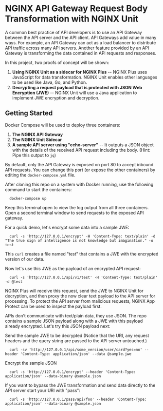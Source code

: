 # NGINX API Gateway Request Body Transformation with NGINX Unit

A common best practice of API developers is to use an API Gateway between the API server and the API client.  API Gateways add value in many ways.  For example, an API Gateway can act as a load balancer to distribute API traffic across many API servers.  Another feature provided by an API Gateway is transforming the data contained in API requests and responses.

In this project, two proofs of concept will be shown:

1.   **Using NGINX Unit as a sidecar for NGINX Plus** -- NGINX Plus uses JavaScript for data transformation.  NGINX Unit enables other languages to be used like Java, Go, and Python.
2.   **Decrypting a request payload that is protected with JSON Web Encryption (JWE)** -- NGINX Unit will use a Java application to implement JWE encryption and decryption.

## Getting Started

Docker Compose will be used to deploy three containers:

1.   **The NGINX API Gateway**
2.   **The NGINX Unit Sidecar**
3.   **A sample API server using "echo-server"** -- It outputs a JSON object with the details of the received API request including the body. (Hint: Pipe this output to `jq`)

By default, only the API Gateway is exposed on port 80 to accept inbound API requests.  You can change this port (or expose the other containers) by editing the `docker-compose.yml` file.

After cloning this repo on a system with Docker running, use the following command to start the containers:

```
  docker-compose up
```

Keep this terminal open to view the log output from all three containers.  Open a second terminal window to send requests to the exposed API gateway.

For a quick demo, let's encrypt some data into a sample JWE:

```
  curl -s 'http://127.0.0.1/encrypt' -H 'Content-Type: text/plain' -d "The true sign of intelligence is not knowledge but imagination." -o test
```

This `curl` creates a file named "test" that contains a JWE with the encrypted version of our data.

Now let's use this JWE as the payload of an encrypted API request:

```
  curl -s 'http://127.0.0.1/api/v1/test' -H 'Content-Type: text/plain' -d @test
```

NGINX Plus will receive this request, send the JWE to NGINX Unit for decryption, and then proxy the now clear text payload to the API server for processing.  To protect the API server from malicious requests, NGINX App Protect can be used to inspect the payload first.

APIs don't communicate with text/plain data, they use JSON.  The repo contains a sample JSON payload along with a JWE with this payload already encrypted.  Let's try this JSON payload next:

Send the sample JWE to be decrypted (Notice that the URI, any request headers and the query string are passed to the API server untouched.)

```
  curl -sv 'http://127.0.0.1/api/some_version/user/card?yes=no' --header 'Content-Type: application/json' --data @sample.jwe
```

Encrypt the sample JSON

```
  curl -s 'http://127.0.0.1/encrypt' --header 'Content-Type: application/json' --data-binary @sample.json
```

If you want to bypass the JWE transformation and send data directly to the API server start your URI with "pass":

```
  curl -s 'http://127.0.0.1/pass/api/foo' --header 'Content-Type: application/json' --data-binary @sample.json
```

